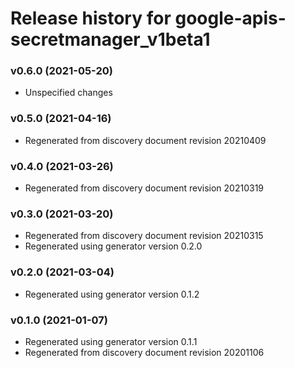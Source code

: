 # Release history for google-apis-secretmanager_v1beta1

### v0.6.0 (2021-05-20)

* Unspecified changes

### v0.5.0 (2021-04-16)

* Regenerated from discovery document revision 20210409

### v0.4.0 (2021-03-26)

* Regenerated from discovery document revision 20210319

### v0.3.0 (2021-03-20)

* Regenerated from discovery document revision 20210315
* Regenerated using generator version 0.2.0

### v0.2.0 (2021-03-04)

* Regenerated using generator version 0.1.2

### v0.1.0 (2021-01-07)

* Regenerated using generator version 0.1.1
* Regenerated from discovery document revision 20201106

